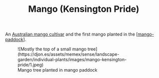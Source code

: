 ﻿---
latitude: -27.539595
longitude: 152.05545
photos:
  1:
    date: 2025-03-14 17:54:16
    description: Mango - Kensington Pride
    filename: C696CADC-6B1D-42B6-BB05-DB13C764FB5B.heic
    latitude: -27.539595
    longitude: 152.05545
    memexFilename: images/mango-kensington-pride/1.jpeg
    title: None
tags:
- single-plant
title: Mango (Kensington Pride)
type: note
---
An [Australian mango cultivar](https://en.wikipedia.org/wiki/Kensington_Pride) and the first mango planted in the [[mango-paddock]].

<figure markdown>
![Mostly the top of a small mango tree](https://djon.es/assets/memex/sense/landscape-garden/individual-plants/images/mango-kensington-pride/1.jpeg)
<figcaption>Mango tree planted in mango paddock</figcaption>
</figure>

[//begin]: # "Autogenerated link references for markdown compatibility"
[mango-paddock]: ../mango-paddock "Mango paddock"
[//end]: # "Autogenerated link references"